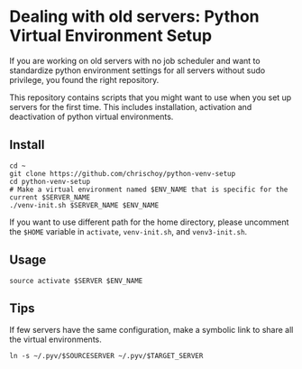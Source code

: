 # Dealing with old servers: Python Virtual Environment Setup

If you are working on old servers with no job scheduler and want to standardize
python environment settings for all servers without sudo privilege, you found
the right repository.

This repository contains scripts that you might want to use when you set up
servers for the first time. This includes installation, activation and
deactivation of python virtual environments.


## Install

```
cd ~
git clone https://github.com/chrischoy/python-venv-setup
cd python-venv-setup
# Make a virtual environment named $ENV_NAME that is specific for the current $SERVER_NAME
./venv-init.sh $SERVER_NAME $ENV_NAME
```

If you want to use different path for the home directory, please uncomment the
`$HOME` variable in `activate`, `venv-init.sh`, and `venv3-init.sh`.


## Usage

```
source activate $SERVER $ENV_NAME
```

## Tips

If few servers have the same configuration, make a symbolic link to share all
the virtual environments.

```
ln -s ~/.pyv/$SOURCESERVER ~/.pyv/$TARGET_SERVER
```
